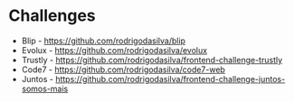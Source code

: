 # Challenges

- Blip - https://github.com/rodrigodasilva/blip
- Evolux - https://github.com/rodrigodasilva/evolux
- Trustly - https://github.com/rodrigodasilva/frontend-challenge-trustly
- Code7 - https://github.com/rodrigodasilva/code7-web
- Juntos - https://github.com/rodrigodasilva/frontend-challenge-juntos-somos-mais
